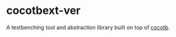 # cocotbext-ver

A testbenching tool and abstraction library built on top of [cocotb](https://github.com/cocotb/cocotb).
